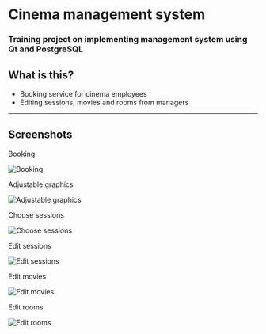 # Cinema management system

### Training project on implementing management system using Qt and PostgreSQL 

## What is this?

* Booking service for cinema employees
* Editing sessions, movies and rooms from managers
---
## Screenshots

Booking

![Booking](https://sun1-94.userapi.com/hSDD5xknHiBLH6TaRdFnQiOzWxzWYgpzH8RTAg/PdRN6xrHUpg.jpg)

Adjustable graphics

![Adjustable graphics](https://sun1-87.userapi.com/vUTrl7nkI1zQ1zu9L8t6YBpsg1lyymJC2puGQA/N6BB9a2UlCg.jpg)

Choose sessions

![Choose sessions](https://sun1-95.userapi.com/RBRroe0RxqFrQqoYOgzk0CF8az7itIsTcnCfkA/g6tD_tOc4tk.jpg)

Edit sessions

![Edit sessions](https://sun1-25.userapi.com/x7PgkYPYYnT0rgl5wlQ7CM9lmoQ8W_8r9Cpuhg/i8zES217utE.jpg)

Edit movies

![Edit movies](https://sun1-94.userapi.com/MLKh0dUoSIG6GFZNzFAZalcYAKBIe9rN3ZjtFQ/rMsGFEeNsiM.jpg)

Edit rooms

![Edit rooms](https://sun1-84.userapi.com/bRe0FOhz3TmLyxYLzS61Skot1e9_tDI22ihsTg/cUq8lTKnX3Y.jpg)
